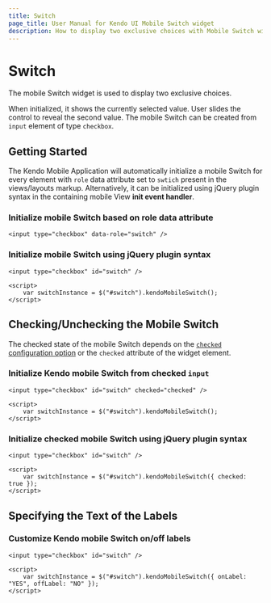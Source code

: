 ```yaml
---
title: Switch
page_title: User Manual for Kendo UI Mobile Switch widget
description: How to display two exclusive choices with Mobile Switch widget, check/uncheck the mobile switch and tailor on/off labels of the mobile switch.
---
```


# Switch

The mobile Switch widget is used to display two exclusive choices.

When initialized, it shows the currently selected value. User slides the control to reveal the second value.
The mobile Switch can be created from `input` element of type `checkbox`.

## Getting Started

The Kendo Mobile Application will automatically initialize a mobile Switch for every element with `role` data attribute set to `swtich` present in the views/layouts markup.
Alternatively, it can be initialized using jQuery plugin syntax in the containing mobile View **init event handler**.

### Initialize mobile Switch based on role data attribute

    <input type="checkbox" data-role="switch" />

### Initialize mobile Switch using jQuery plugin syntax

    <input type="checkbox" id="switch" />

    <script>
        var switchInstance = $("#switch").kendoMobileSwitch();
    </script>

## Checking/Unchecking the Mobile Switch

The checked state of the mobile Switch depends on the [`checked` configuration option](/api/mobile/switch#checked)
or the `checked` attribute of the widget element.

### Initialize Kendo mobile Switch from checked `input`

    <input type="checkbox" id="switch" checked="checked" />

    <script>
        var switchInstance = $("#switch").kendoMobileSwitch();
    </script>

### Initialize checked mobile Switch using jQuery plugin syntax

    <input type="checkbox" id="switch" />

    <script>
        var switchInstance = $("#switch").kendoMobileSwitch({ checked: true });
    </script>

## Specifying the Text of the Labels

### Customize Kendo mobile Switch on/off labels

    <input type="checkbox" id="switch" />

    <script>
        var switchInstance = $("#switch").kendoMobileSwitch({ onLabel: "YES", offLabel: "NO" });
    </script>

